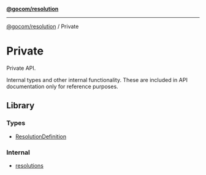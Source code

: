 [**@gocom/resolution**](../README.md)

***

[@gocom/resolution](../README.md) / Private

# Private

Private API.

Internal types and other internal functionality. These are included in API documentation only for reference
purposes.

## Library

### Types

- [ResolutionDefinition](../Types/Private.ResolutionDefinition.md)

### Internal

- [resolutions](Private.resolutions.md)
